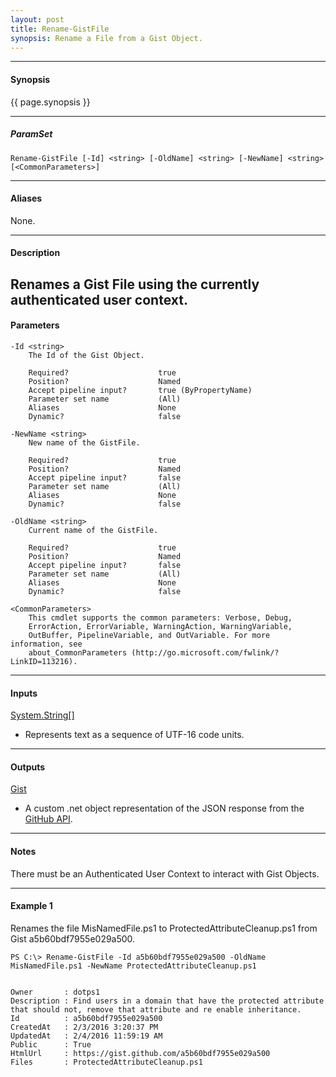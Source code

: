 ```yaml
---
layout: post
title: Rename-GistFile
synopsis: Rename a File from a Gist Object.
---
```


---

#### **Synopsis**

{{ page.synopsis }}

---

##### **ParamSet**
```
Rename-GistFile [-Id] <string> [-OldName] <string> [-NewName] <string>  [<CommonParameters>]
```

---

#### **Aliases**

None.

---

#### **Description**

Renames a Gist File using the currently authenticated user context.
---

#### **Parameters**

```
-Id <string>
    The Id of the Gist Object.
    
    Required?                    true
    Position?                    Named
    Accept pipeline input?       true (ByPropertyName)
    Parameter set name           (All)
    Aliases                      None
    Dynamic?                     false
    
-NewName <string>
    New name of the GistFile.
    
    Required?                    true
    Position?                    Named
    Accept pipeline input?       false
    Parameter set name           (All)
    Aliases                      None
    Dynamic?                     false
    
-OldName <string>
    Current name of the GistFile.
    
    Required?                    true
    Position?                    Named
    Accept pipeline input?       false
    Parameter set name           (All)
    Aliases                      None
    Dynamic?                     false
    
<CommonParameters>
    This cmdlet supports the common parameters: Verbose, Debug,
    ErrorAction, ErrorVariable, WarningAction, WarningVariable,
    OutBuffer, PipelineVariable, and OutVariable. For more information, see 
    about_CommonParameters (http://go.microsoft.com/fwlink/?LinkID=113216). 
```

---

#### **Inputs**

[System.String\[\]](https://msdn.microsoft.com/en-us/library/system.string%28v=vs.110%29.aspx)

* Represents text as a sequence of UTF-16 code units.

---

#### **Outputs**

[Gist](https://developer.github.com/v3/gists/)

* A custom .net object representation of the JSON response from the [GitHub API](https://developer.github.com).

---

#### **Notes**

There must be an Authenticated User Context to interact with Gist Objects.

---

#### **Example 1**

Renames the file MisNamedFile.ps1 to ProtectedAttributeCleanup.ps1 from Gist a5b60bdf7955e029a500.

```
PS C:\> Rename-GistFile -Id a5b60bdf7955e029a500 -OldName MisNamedFile.ps1 -NewName ProtectedAttributeCleanup.ps1


Owner       : dotps1
Description : Find users in a domain that have the protected attribute that should not, remove that attribute and re enable inheritance.
Id          : a5b60bdf7955e029a500
CreatedAt   : 2/3/2016 3:20:37 PM
UpdatedAt   : 2/4/2016 11:59:19 AM
Public      : True
HtmlUrl     : https://gist.github.com/a5b60bdf7955e029a500
Files       : ProtectedAttributeCleanup.ps1
```

